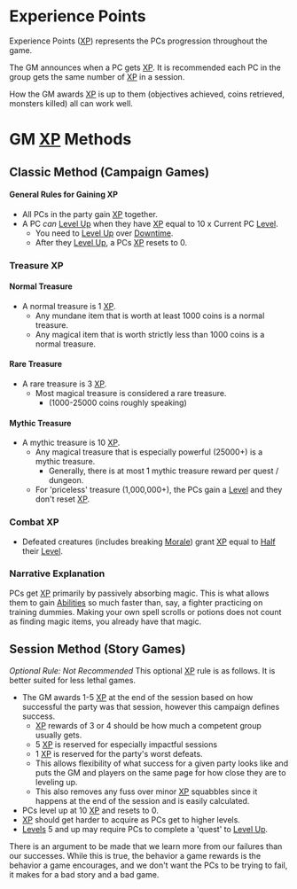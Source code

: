 # Experience Points
Experience Points ([XP](Experience%20Points.md)) represents the PCs progression throughout the game. 

The GM announces when a PC gets [XP](Experience%20Points.md). It is recommended each PC in the group gets the same number of [XP](Experience%20Points.md) in a session.

How the GM awards [XP](Experience%20Points.md) is up to them (objectives achieved, coins retrieved, monsters killed) all can work well.
# GM [XP](Experience%20Points.md) Methods
## Classic Method (Campaign Games)
#### General Rules for Gaining XP
- All PCs in the party gain [XP](Experience%20Points.md) together.
- A PC *can* [Level Up](Level.md#Level%20Up) when they have [XP](Experience%20Points.md) equal to 10 x Current PC [Level](Level.md).
	- You need to [Level Up](Level.md#Level%20Up) over [Downtime](Level.md#Downtime).
	- After they [Level Up](Level.md#Level%20Up), a PCs [XP](Experience%20Points.md) resets to 0.
### Treasure XP
#### Normal Treasure
- A normal treasure is 1 [XP](Experience%20Points.md).
	- Any mundane item that is worth at least 1000 coins is a normal treasure.
	- Any magical item that is worth strictly less than 1000 coins is a normal treasure.
#### Rare Treasure
- A rare treasure is 3 [XP](Experience%20Points.md).
	- Most magical treasure is considered a rare treasure. 
		- (1000-25000 coins roughly speaking)
#### Mythic Treasure
- A mythic treasure is 10 [XP](Experience%20Points.md).
	- Any magical treasure that is especially powerful (25000+) is a mythic treasure.
		- Generally, there is at most 1 mythic treasure reward per quest / dungeon.
	- For 'priceless' treasure (1,000,000+), the PCs gain a [Level](Level.md) and they don't reset [XP](Experience%20Points.md).
### Combat XP
- Defeated creatures (includes breaking [Morale](../../Social%20Systems/Morale%20System.md)) grant [XP](Experience%20Points.md) equal to [Half](../../Foreword/Rule%20for%20rules.md#Halving) their [Level](Level.md).
### Narrative Explanation
PCs get [XP](Experience%20Points.md) primarily by passively absorbing magic. This is what allows them to gain [Abilities](../Chosen%20Statistics/Ability%20Scores.md) so much faster than, say, a fighter practicing on training dummies. Making your own spell scrolls or potions does not count as finding magic items, you already have that magic.
## Session Method (Story Games)
*Optional Rule: Not Recommended*
This optional [XP](Experience%20Points.md) rule is as follows. It is better suited for less lethal games.
- The GM awards 1-5 [XP](Experience%20Points.md) at the end of the session based on how successful the party was that session, however this campaign defines success. 
	- [XP](Experience%20Points.md) rewards of 3 or 4 should be how much a competent group usually gets. 
	- 5 [XP](Experience%20Points.md) is reserved for especially impactful sessions 
	- 1 [XP](Experience%20Points.md) is reserved for the party's worst defeats. 
	- This allows flexibility of what success for a given party looks like and puts the GM and players on the same page for how close they are to leveling up. 
	- This also removes any fuss over minor [XP](Experience%20Points.md) squabbles since it happens at the end of the session and is easily calculated.
- PCs level up at 10 [XP](Experience%20Points.md) and resets to 0.
- [XP](Experience%20Points.md) should get harder to acquire as PCs get to higher levels.
- [Levels](Level.md) 5 and up may require PCs to complete a 'quest' to [Level Up](Level.md#Level%20Up).

There is an argument to be made that we learn more from our failures than our successes. While this is true, the behavior a game rewards is the behavior a game encourages, and we don't want the PCs to be trying to fail, it makes for a bad story and a bad game.